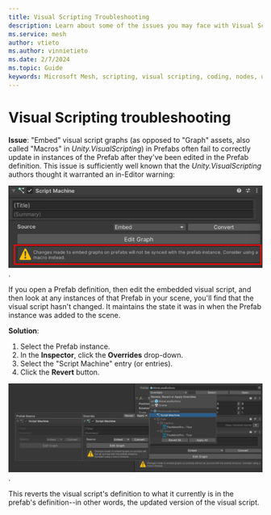 ```yaml
---
title: Visual Scripting Troubleshooting
description: Learn about some of the issues you may face with Visual Scripting and how to solve them.
ms.service: mesh
author: vtieto
ms.author: vinnietieto
ms.date: 2/7/2024
ms.topic: Guide
keywords: Microsoft Mesh, scripting, visual scripting, coding, nodes, units, graphs, types, troubleshooting, macros, embedded scripts
---
```


# Visual Scripting troubleshooting

**Issue**: "Embed" visual script graphs (as opposed to "Graph" assets, also called "Macros" in *Unity.VisualScripting*) in Prefabs often fail to correctly update in instances of the Prefab after they've been edited in the Prefab definition. This issue is sufficiently well known that the *Unity.VisualScripting* authors thought it warranted an in-Editor warning:

![Screen shot of warning that displays when you choose the embed script graph.](../../../media/mesh-scripting/visual-scripting/008-embed-graph-warning.png).

If you open a Prefab definition, then edit the embedded visual script, and then look at any instances of that Prefab in your scene, you'll find that the visual script hasn't changed. It maintains the state it was in when the Prefab instance was added to the scene.

**Solution**: 

1. Select the Prefab instance.
1. In the **Inspector**, click the **Overrides** drop-down.
1. Select the "Script Machine" entry (or entries).
1. Click the **Revert** button.

![Screen shot of the Prefab overrides menu with script machine selected.](../../../media/mesh-scripting/visual-scripting/009-prefab-script-overrides.png).

This reverts the visual script's definition to what it currently is in the prefab's definition--in other words, the updated version of the visual script.
